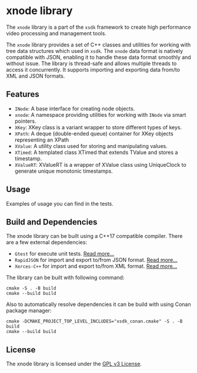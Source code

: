 # xnode library

The `xnode` library is a part of the `xsdk` framework to create high performance video processing and management tools.

The `xnode` library provides a set of C++ classes and utilities for working with tree data structures which used in `xsdk`.
The `xnode` data format is natively compatible with JSON, enabling it to handle these data format smoothly and without issue.
The library is thread-safe and allows multiple threads to access it concurrently.
It supports importing and exporting data from/to XML and JSON formats.

## Features

- `INode`:    A base interface for creating node objects.
- `xnode`:    A namespace providing utilities for working with `INode` via smart pointers.
- `XKey`:     XKey class is a variant wrapper to store different types of keys.
- `XPath`:    A deque (double-ended queue) container for XKey objects representing an XPath
- `XValue`:   A utility class used for storing and manipulating values.
- `XTimed`:   A templated class XTimed that extends TValue and stores a timestamp.
- `XValueRT`: XValueRT is a wrapper of XValue class using UniqueClock to generate unique monotonic timestamps.

## Usage

Examples of usage you can find in the tests.

## Build and Dependencies

The xnode library can be built using a C++17 compatible compiler. There are a few external dependencies:

 - `Gtest` for execute unit tests. [Read more...](https://google.github.io/googletest/)
 - `RapidJSON` for import and export to/from JSON format. [Read more...](https://rapidjson.org/)
 - `Xerces-C++` for import and export to/from XML format. [Read more...](https://xerces.apache.org/xerces-c/)

The library can be built with following command:
 ```shell
 cmake -S . -B build
 cmake --build build
 ```

Also to automatically resolve dependencies it can be build with using Conan package manager:
```
cmake -DCMAKE_PROJECT_TOP_LEVEL_INCLUDES="xsdk_conan.cmake" -S . -B build
cmake --build build
```

## License

The xnode library is licensed under the [GPL v3 License](LICENSE).